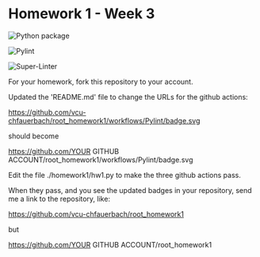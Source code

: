 # Homework 1 - Week 3

![Python package](https://github.com/vcu-lanecm3/root_homework1/workflows/Python%20package/badge.svg)

![Pylint](https://github.com/vcu-lanecm3/root_homework1/workflows/Pylint/badge.svg)

![Super-Linter](https://github.com/vcu-lanecm3/root_homework1/workflows/Super-Linter/badge.svg)

For your homework, fork this repository to your account.

Updated the 'README.md' file to change the URLs for the github actions:

https://github.com/vcu-chfauerbach/root_homework1/workflows/Pylint/badge.svg

should become

https://github.com/YOUR GITHUB ACCOUNT/root_homework1/workflows/Pylint/badge.svg

Edit the file ./homework1/hw1.py to make the three github actions pass.

When they pass, and you see the updated badges in your repository, send me a link to the repository, like:

https://github.com/vcu-chfauerbach/root_homework1

but

https://github.com/YOUR GITHUB ACCOUNT/root_homework1
